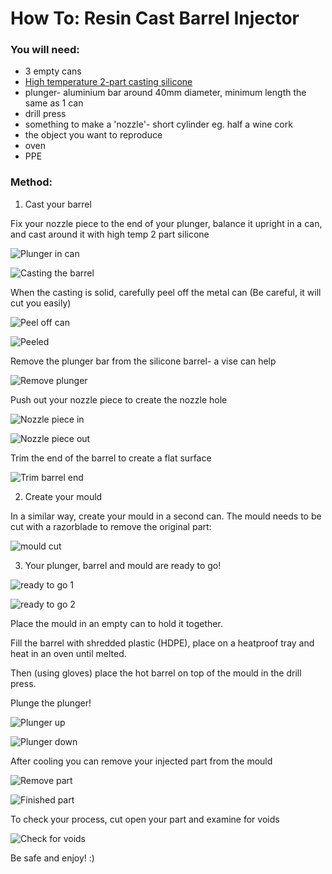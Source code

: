 # How To: Resin Cast Barrel Injector

### You will need:

- 3 empty cans
- [High temperature 2-part casting silicone](./s-l1600.jpg)
- plunger- aluminium bar around 40mm diameter, minimum length the same as 1 can
- drill press
- something to make a 'nozzle'- short cylinder eg. half a wine cork
- the object you want to reproduce
- oven
- PPE


### Method:

1. Cast your barrel

Fix your nozzle piece to the end of your plunger, balance it upright in a can, and cast around it with high temp 2 part silicone

![Plunger in can](./IMG-20200420-WA0021.jpg)

![Casting the barrel](./IMG-20200420-WA0022.jpg)

When the casting is solid, carefully peel off the metal can (Be careful, it will cut you easily)

![Peel off can](./IMG-20200420-WA0020.jpg)

![Peeled](./IMG-20200420-WA0019.jpg)

Remove the plunger bar from the silicone barrel- a vise can help

![Remove plunger](./IMG-20200420-WA0017.jpg)

Push out your nozzle piece to create the nozzle hole

![Nozzle piece in](./IMG-20200420-WA0018.jpg)

![Nozzle piece out](./IMG-20200420-WA0015.jpg)

Trim the end of the barrel to create a flat surface

![Trim barrel end](./IMG-20200420-WA0014.jpg)

2. Create your mould

In a similar way, create your mould in a second can. The mould needs to be cut with a razorblade to remove the original part:

![mould cut](./IMG-20200420-WA0008.jpg)


3. Your plunger, barrel and mould are ready to go!

![ready to go 1](./IMG-20200420-WA0013.jpg)

![ready to go 2](./IMG-20200420-WA0012.jpg)

Place the mould in an empty can to hold it together.

Fill the barrel with shredded plastic (HDPE), place on a heatproof tray and heat in an oven until melted.

Then (using gloves) place the hot barrel on top of the mould in the drill press.

Plunge the plunger!

![Plunger up](./IMG-20200420-WA0009.jpg)

![Plunger down](./IMG-20200420-WA0007.jpg)

After cooling you can remove your injected part from the mould

![Remove part](./IMG-20200420-WA0005.jpg)

![Finished part](./IMG-20200420-WA0000.jpg)

To check your process, cut open your part and examine for voids

![Check for voids](./IMG-20200420-WA0001.jpg)

Be safe and enjoy! :)

